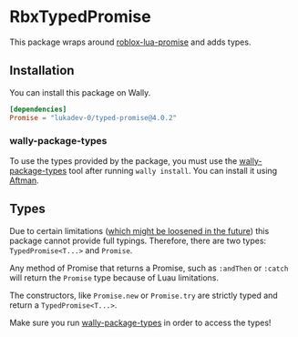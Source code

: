 # RbxTypedPromise

This package wraps around [roblox-lua-promise](https://github.com/evaera/roblox-lua-promise) and
adds types.

## Installation

You can install this package on Wally.

```toml
[dependencies]
Promise = "lukadev-0/typed-promise@4.0.2"
```

### wally-package-types

To use the types provided by the package, you must use the [wally-package-types](https://github.com/JohnnyMorganz/wally-package-types)
tool after running `wally install`. You can install it using [Aftman](https://github.com/LPGHatGuy/aftman).

## Types

Due to certain limitations ([which might be loosened in the future](https://github.com/Roblox/luau/pull/86))
this package cannot provide full typings. Therefore, there are two types: `TypedPromise<T...>` and `Promise`.

Any method of Promise that returns a Promise, such as `:andThen` or `:catch` will return the `Promise` type
because of Luau limitations.

The constructors, like `Promise.new` or `Promise.try` are strictly typed and return a `TypedPromise<T...>`.

Make sure you run [wally-package-types](#wally-package-types) in order to access the types!
